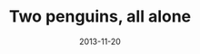 ---
layout: base.njk
title : 'Two penguins, all alone' 
view_title : 'Two penguins, all alone' 
year : '2013' 
date : '2013-11-20' 
img_file : '/drawing/twopenguinsallalone.png' 
html_file : 'twopenguinsallalone' 
next_html : 'wheredowego2013.html' 
year_order : '40' 
permalink : "title/{{html_file}}.html"
---